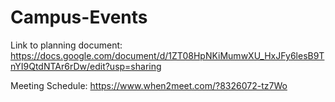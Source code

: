 # Campus-Events

Link to planning document: https://docs.google.com/document/d/1ZT08HpNKiMumwXU_HxJFy6lesB9TnYI9QtdNTAr6rDw/edit?usp=sharing

Meeting Schedule:
https://www.when2meet.com/?8326072-tz7Wo
